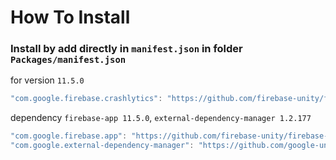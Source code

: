 # How To Install

### Install by add directly in `manifest.json` in folder `Packages/manifest.json`


for version `11.5.0`
```csharp
"com.google.firebase.crashlytics": "https://github.com/firebase-unity/firebase-crashlytics.git#11.5.0",
```


dependency `firebase-app 11.5.0`, `external-dependency-manager 1.2.177`
```csharp
"com.google.firebase.app": "https://github.com/firebase-unity/firebase-app.git#11.5.0",
"com.google.external-dependency-manager": "https://github.com/google-unity/external-dependency-manager.git#1.2.177",
```
